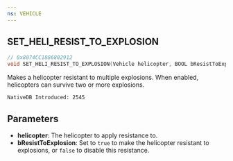 ```yaml
---
ns: VEHICLE
---
```

## SET_HELI_RESIST_TO_EXPLOSION

```c
// 0x8074CC1886802912
void SET_HELI_RESIST_TO_EXPLOSION(Vehicle helicopter, BOOL bResistToExplosion);
```

Makes a helicopter resistant to multiple explosions. When enabled, helicopters can survive two or more explosions.

```
NativeDB Introduced: 2545
```

## Parameters
* **helicopter**: The helicopter to apply resistance to.
* **bResistToExplosion**: Set to `true` to make the helicopter resistant to explosions, or `false` to disable this resistance.